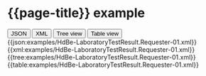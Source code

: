 # {{page-title}} example

<div>
  <div class="tab">
     <button class="tablinks active" onclick="openTab(event, 'JSON')">JSON</button>
     <button class="tablinks" onclick="openTab(event, 'XML')">XML</button>
     <button class="tablinks" onclick="openTab(event, 'Tree view')">Tree view</button>
     <button class="tablinks" onclick="openTab(event, 'Table view')">Table view</button>   
  </div>

  <div id="JSON" class="tabcontent" style="display:block">
      {{json:examples/HdBe-LaboratoryTestResult.Requester-01.xml}}
  </div>
  <div id="XML" class="tabcontent">
      {{xml:examples/HdBe-LaboratoryTestResult.Requester-01.xml}}
  </div>
  <div id="Tree view" class="tabcontent">
      {{tree:examples/HdBe-LaboratoryTestResult.Requester-01.xml}}
  </div>
  <div id="Table view" class="tabcontent">
      {{table:examples/HdBe-LaboratoryTestResult.Requester-01.xml}}
  </div>

</div>
